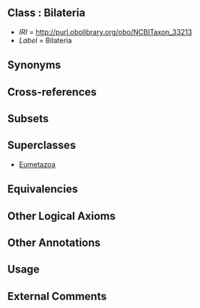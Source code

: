 
## Class : Bilateria

 * *IRI* = http://purl.obolibrary.org/obo/NCBITaxon_33213
 * *Label* = Bilateria

## Synonyms


## Cross-references


## Subsets


## Superclasses

 * [Eumetazoa](../../NCBITaxon/72/NCBITaxon_6072.md)

## Equivalencies


## Other Logical Axioms


## Other Annotations


## Usage


## External Comments


